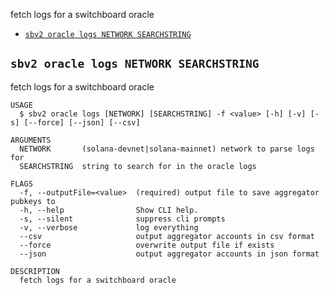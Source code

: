 
fetch logs for a switchboard oracle

* [`sbv2 oracle logs NETWORK SEARCHSTRING`](#sbv2-oracle-logs-network-searchstring)

## `sbv2 oracle logs NETWORK SEARCHSTRING`

fetch logs for a switchboard oracle

```
USAGE
  $ sbv2 oracle logs [NETWORK] [SEARCHSTRING] -f <value> [-h] [-v] [-s] [--force] [--json] [--csv]

ARGUMENTS
  NETWORK       (solana-devnet|solana-mainnet) network to parse logs for
  SEARCHSTRING  string to search for in the oracle logs

FLAGS
  -f, --outputFile=<value>  (required) output file to save aggregator pubkeys to
  -h, --help                Show CLI help.
  -s, --silent              suppress cli prompts
  -v, --verbose             log everything
  --csv                     output aggregator accounts in csv format
  --force                   overwrite output file if exists
  --json                    output aggregator accounts in json format

DESCRIPTION
  fetch logs for a switchboard oracle
```
